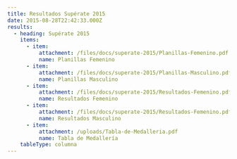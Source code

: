 ```yaml
---
title: Resultados Supérate 2015
date: 2015-08-28T22:42:33.000Z
results:
  - heading: Supérate 2015
    items:
      - item:
          attachment: /files/docs/superate-2015/Planillas-Femenino.pdf
          name: Planillas Femenino
      - item:
          attachment: /files/docs/superate-2015/Planillas-Masculino.pdf
          name: Planillas Masculino
      - item:
          attachment: /files/docs/superate-2015/Resultados-Femenino.pdf
          name: Resultados Femenino
      - item:
          attachment: /files/docs/superate-2015/Resultados-Femenino.pdf
          name: Resultados Masculino
      - item:
          attachment: /uploads/Tabla-de-Medalleria.pdf
          name: Tabla de Medallería
    tableType: columna
---
```



